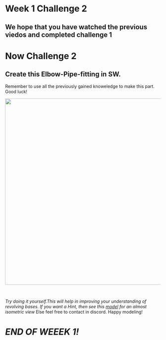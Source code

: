 # Week 1 Challenge 2
## We hope that you have watched the previous viedos and completed challenge 1

# Now Challenge 2 
## Create this Elbow-Pipe-fitting in SW.
Remember to use all the previously gained knoweledge to make this part. Good luck!

<p align="center">
 <img width="600" height="600" src="https://github.com/Robotics-Club-IIT-BHU/HDS-Specialization-22/blob/main/media/elbow-pipe-fitting.png">
 <p align="center">
 <i></i><br> 
</p>

_Try doing it yourself.This will help in improving your understanding of revolving bases.
If you want a Hint, then see this [model]([https://1drv.ms/u/s!An3mBuBflLcDpEpZZSUbnJNIMEfe](https://github.com/Robotics-Club-IIT-BHU/HDS-Specialization-22/blob/main/media/elbow-pipe-fiting-iso.png)) for an almost isometric view_ 
Else feel free to contact in discord.
Happy modeling!
# *END OF WEEEK 1!*


